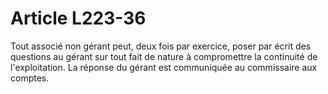 # Article L223-36

Tout associé non gérant peut, deux fois par exercice, poser par écrit des questions au gérant sur tout fait de nature à compromettre la continuité de l'exploitation. La réponse du gérant est communiquée au commissaire aux comptes.
